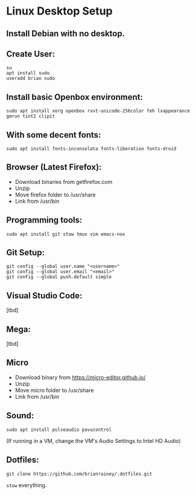 # Linux Desktop Setup

## Install Debian with no desktop.

## Create User:

    su
    apt install sudo
    useradd brian sudo

## Install basic Openbox environment:

    sudo apt install xorg openbox rxvt-unicode-256color feh lxappearance gmrun tint2 clipit

## With some decent fonts:

    sudo apt install fonts-inconsolata fonts-liberation fonts-droid

## Browser (Latest Firefox):

* Download binaries from getfirefox.com
* Unzip
* Move firefox folder to /usr/share
* Link from /usr/bin

## Programming tools:

    sudo apt install git stow tmux vim emacs-nox

## Git Setup:

    git config --global user.name "<username>"
    git config --global user.email "<email>"
    git config --global push.default simple

## Visual Studio Code:

[tbd]

## Mega:

[tbd]

## Micro

* Download binary from https://micro-editor.github.io/
* Unzip
* Move micro folder to /usr/share
* Link from /usr/bin

## Sound:

    sudo apt install pulseaudio pavucontrol

(If running in a VM, change the VM's Audio Settings to Intel HD Audio)

## Dotfiles:

    git clone https://github.com/brianrainey/.dotfiles.git

`stow` everything.
